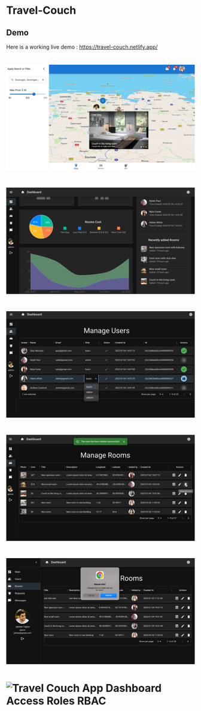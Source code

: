 # Travel-Couch

## Demo

Here is a working live demo : https://travel-couch.netlify.app/

# ![Travel Couch App](https://github.com/mohammedagl6/Travel-Couch/blob/master/shot.jpg)

# ![Travel Couch App Dashboard](https://github.com/mohammedagl6/Travel-Couch/blob/master/dashboard.png)

# ![Travel Couch App Dashboard Manage Users](https://github.com/mohammedagl6/Travel-Couch/blob/master/dashboard-users.jpg)

# ![Travel Couch App Dashboard Manage Rooms](https://github.com/mohammedagl6/Travel-Couch/blob/master/dashboard-rooms.jpg)

# ![Travel Couch App Dashboard Losing Editing info warning](https://github.com/mohammedagl6/Travel-Couch/blob/master/dashboard-warning.png)

# ![Travel Couch App Dashboard Access Roles RBAC](https://github.com/mohammedagl6/Travel-Couch/blob/master/dashboard-RBAC.jpeg)
